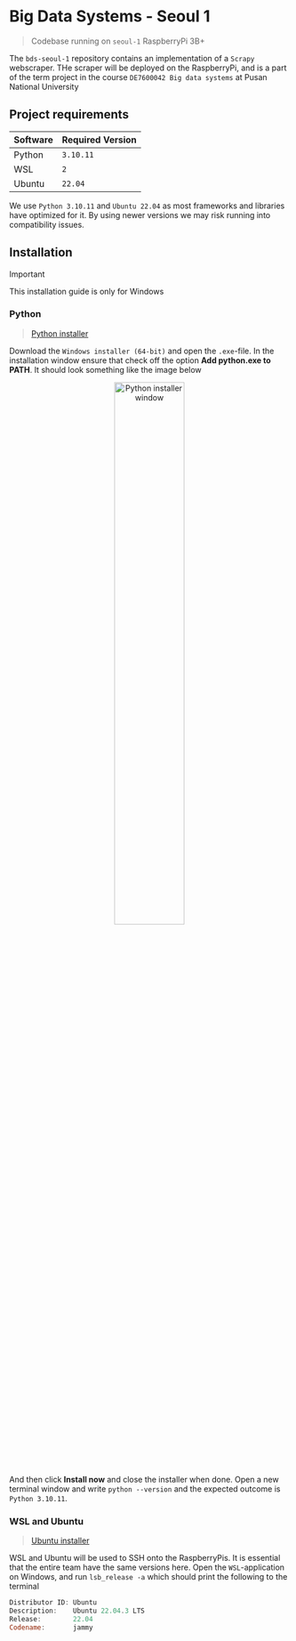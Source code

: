 # Big Data Systems - Seoul 1
> Codebase running on `seoul-1` RaspberryPi 3B+

The `bds-seoul-1` repository contains an implementation of a `Scrapy` webscraper. THe scraper will be deployed on the RaspberryPi, and is a part of the term project in the course `DE7600042 Big data systems` at Pusan National University

## Project requirements
| Software | Required Version    |
|----------|---------------------|
| Python   | `3.10.11`           |
| WSL      | `2`                 |
| Ubuntu   | `22.04`             |

We use `Python 3.10.11` and `Ubuntu 22.04` as most frameworks and libraries have optimized for it. By using newer versions we may risk running into compatibility issues.


## Installation
> [!IMPORTANT]  
> This installation guide is only for Windows

### Python
> [Python installer](https://www.python.org/downloads/release/python-31011/)

Download the `Windows installer (64-bit)` and open the `.exe`-file. In the installation window ensure that check off the option **Add python.exe to PATH**. It should look something like the image below

<div align="center">
  <img src="https://github.com/user-attachments/assets/ca85b102-c5ad-4716-a108-f79f1d065492" alt="Python installer window" width="50%">
</div>

And then click **Install now** and close the installer when done. Open a new terminal window and write `python --version` and the expected outcome is `Python 3.10.11`.

### WSL and Ubuntu
> [Ubuntu installer](https://apps.microsoft.com/detail/9PDXGNCFSCZV?hl=neutral&gl=NO&ocid=pdpshare)

WSL and Ubuntu will be used to SSH onto the RaspberryPis. It is essential that the entire team have the same versions here. Open the `WSL`-application on Windows, and run `lsb_release -a` which should print the following to the terminal
```powershell
Distributor ID: Ubuntu
Description:    Ubuntu 22.04.3 LTS
Release:        22.04
Codename:       jammy
```
